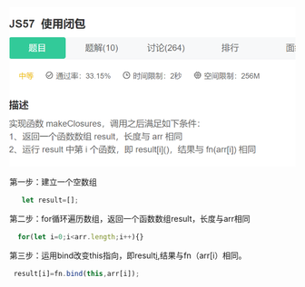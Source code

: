 ![67037702061](assets/1670377020614.png)

第一步：建立一个空数组

~~~js
   let result=[];
~~~

第二步：for循环遍历数组，返回一个函数数组result，长度与arr相同

~~~js
  for(let i=0;i<arr.length;i++){}
~~~

第三步：运用bind改变this指向，即result[i](),结果与fn（arr[i）相同。

~~~js
 result[i]=fn.bind(this,arr[i]);
~~~

